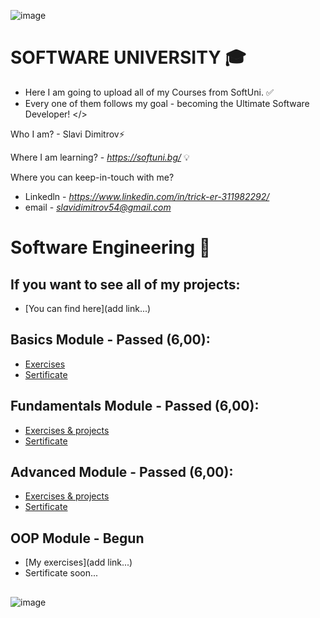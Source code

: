 ![image](https://user-images.githubusercontent.com/68993494/185683680-bcfefe65-88fb-4192-b0b2-ff9130c39487.png)
 # SOFTWARE UNIVERSITY 🎓

* Here I am going to upload all of my Courses from SoftUni. ✅
* Every one of them follows my goal - becoming the Ultimate Software Developer! </>

Who I am? - Slavi Dimitrov⚡

Where I am learning? - *https://softuni.bg/* 💡

Where you can keep-in-touch with me? 
- Linkedln - *https://www.linkedin.com/in/trick-er-311982292/* 
- email - *slavidimitrov54@gmail.com* 

# Software Engineering 🧠
## If you want to see all of my projects:
- [You can find here](add link...)

## Basics Module - Passed (6,00):
- [Exercises](https://github.com/sldimitrov/SoftUniCourse/tree/main/Basics)
- [Sertificate](https://softuni.bg/certificates/details/178317/f0052ba7)


## Fundamentals Module - Passed (6,00):
- [Exercises & projects](https://github.com/sldimitrov/SoftUniCourse/tree/main/Fundamentals)
- [Sertificate](https://softuni.bg/users/profile/certificates?username=sldimitrov)


## Advanced Module - Passed (6,00):
- [Exercises & projects](https://github.com/sldimitrov/SoftUniCourse/tree/main/Advanced)
- [Sertificate](https://softuni.bg/users/profile/certificates?username=sldimitrov)

## OOP Module - Begun
- [My exercises](add link...)
- Sertificate soon...

##

![image](https://images.pexels.com/photos/546819/pexels-photo-546819.jpeg)

